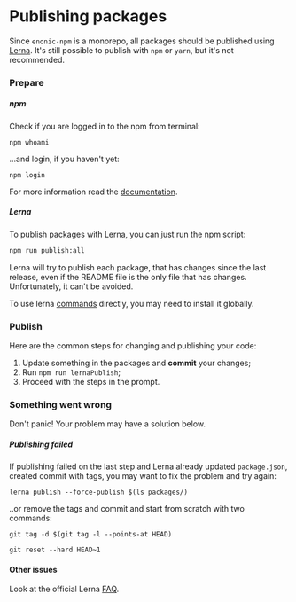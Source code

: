 Publishing packages
===
Since `enonic-npm` is a monorepo, all packages should be published using [Lerna](https://github.com/lerna/lerna). It's still possible to publish with `npm` or `yarn`, but it's not recommended.

### Prepare ###

##### npm #####

Check if you are logged in to the npm from terminal:
```shell
npm whoami
```
...and login, if you haven't yet:
```shell
npm login
```

For more information read the [documentation](https://docs.npmjs.com/cli/adduser).

##### Lerna #####

To publish packages with Lerna, you can just run the npm script:

```bash
npm run publish:all
```

Lerna will try to publish each package, that has changes since the last release, even if the README file is the only file that has changes. Unfortunately, it can't be avoided.

To use lerna [commands](https://github.com/lerna/lerna#commands) directly, you may need to install it globally.

### Publish ###

Here are the common steps for changing and publishing your code:

1. Update something in the packages and **commit** your changes;
2. Run `npm run lernaPublish`;
3. Proceed with the steps in the prompt.

### Something went wrong ###

Don't panic! Your problem may have a solution below.

##### Publishing failed #####

If publishing failed on the last step and Lerna already updated `package.json`, created commit with tags, you may want to fix the problem and try again:

```shell
lerna publish --force-publish $(ls packages/)
```

..or remove the tags and commit and start from scratch with two commands:

```shell
git tag -d $(git tag -l --points-at HEAD)

git reset --hard HEAD~1
```

#### Other issues ####

Look at the official Lerna [FAQ](https://github.com/lerna/lerna/blob/master/FAQ.md).
